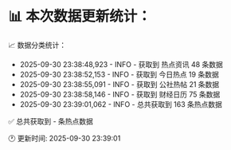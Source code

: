📊 本次数据更新统计：
==========================

📈 数据分类统计：
- 2025-09-30 23:38:48,923 - INFO - 获取到 热点资讯 48 条数据
- 2025-09-30 23:38:52,153 - INFO - 获取到 今日热点 19 条数据
- 2025-09-30 23:38:55,091 - INFO - 获取到 公社热帖 21 条数据
- 2025-09-30 23:38:58,146 - INFO - 获取到 财经日历 75 条数据
- 2025-09-30 23:39:01,062 - INFO - 总共获取到 163 条热点数据

✅ 总共获取到 - 条热点数据

🕐 更新时间: 2025-09-30 23:39:01
